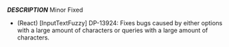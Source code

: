 ___DESCRIPTION___
Minor
Fixed
- (React) [InputTextFuzzy] DP-13924: Fixes bugs caused by either options with a large amount of characters or queries with a large amount of characters.
